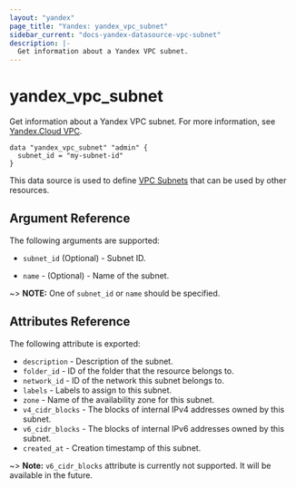 ```yaml
---
layout: "yandex"
page_title: "Yandex: yandex_vpc_subnet"
sidebar_current: "docs-yandex-datasource-vpc-subnet"
description: |-
  Get information about a Yandex VPC subnet.
---
```


# yandex\_vpc\_subnet

Get information about a Yandex VPC subnet. For more information, see
[Yandex.Cloud VPC](https://cloud.yandex.com/docs/vpc/concepts/index).

```hcl
data "yandex_vpc_subnet" "admin" {
  subnet_id = "my-subnet-id"
}
```

This data source is used to define [VPC Subnets] that can be used by other resources.

## Argument Reference

The following arguments are supported:

* `subnet_id` (Optional) - Subnet ID.

* `name` - (Optional) - Name of the subnet. 

~> **NOTE:** One of `subnet_id` or `name` should be specified.

## Attributes Reference

The following attribute is exported:

* `description` - Description of the subnet.
* `folder_id` - ID of the folder that the resource belongs to.
* `network_id` - ID of the network this subnet belongs to.
* `labels` - Labels to assign to this subnet.
* `zone` - Name of the availability zone for this subnet.
* `v4_cidr_blocks` - The blocks of internal IPv4 addresses owned by this subnet.
* `v6_cidr_blocks` - The blocks of internal IPv6 addresses owned by this subnet.
* `created_at` - Creation timestamp of this subnet.

~> **Note:** `v6_cidr_blocks` attribute is currently not supported. It will be available in the future.

[VPC Subnets]: https://cloud.yandex.com/docs/vpc/concepts/network#subnet
